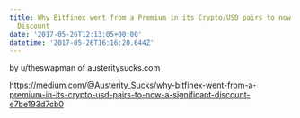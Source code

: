 ```yaml
---
title: Why Bitfinex went from a Premium in its Crypto/USD pairs to now a significant
  Discount
date: '2017-05-26T12:13:05+00:00'
datetime: '2017-05-26T16:16:20.644Z'
---
```



by u/theswapman of austeritysucks.com

https://medium.com/@Austerity_Sucks/why-bitfinex-went-from-a-premium-in-its-crypto-usd-pairs-to-now-a-significant-discount-e7be193d7cb0

